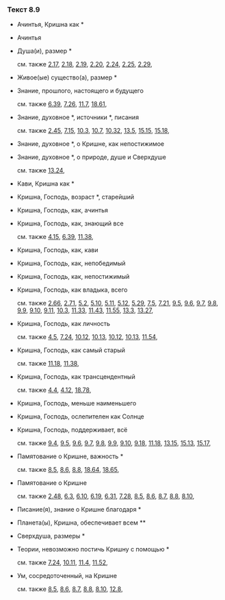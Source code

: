 ### Текст 8.9
	
- Ачинтья, Кришна как *

	
- Ачинтья

	
- Душа(и), размер *

	см. также  [2.17](../02/0217.md),  [2.18](../02/0218.md),  [2.19](../02/0219.md),  [2.20](../02/0220.md),  [2.24](../02/0224.md),  [2.25](../02/0225.md),  [2.29](../02/0229.md), 
	
- Живое(ые) существо(а), размер *

	
- Знание, прошлого, настоящего и будущего

	см. также  [6.39](../06/0639.md),  [7.26](../07/0726.md),  [11.7](../11/1107.md),  [18.61](../18/1861.md), 
	
- Знание, духовное *, источники *, писания

	см. также  [2.45](../02/0245.md),  [7.15](../07/0715.md),  [10.3](../10/1003.md),  [10.7](../10/1007.md),  [10.32](../10/1032.md),  [13.5](../13/1305.md),  [15.15](../15/1515.md),  [15.18](../15/1518.md), 
	
- Знание, духовное *, о Кришне, как непостижимое

	
- Знание, духовное *, о природе, душе и Сверхдуше

	см. также  [13.24](../13/1324.md), 
	
- Кави, Кришна как *

	
- Кришна, Господь, возраст *, старейший

	
- Кришна, Господь, как, ачинтья

	
- Кришна, Господь, как, знающий все

	см. также  [4.15](../04/0415.md),  [6.39](../06/0639.md),  [11.38](../11/1138.md), 
	
- Кришна, Господь, как, кави

	
- Кришна, Господь, как, непобедимый

	
- Кришна, Господь, как, непостижимый

	
- Кришна, Господь, как владыка, всего

	см. также  [2.66](../02/0266.md),  [2.71](../02/0271.md),  [5.2](../05/0502.md),  [5.10](../05/0510.md),  [5.11](../05/0511.md),  [5.12](../05/0512.md),  [5.29](../05/0529.md),  [7.5](../07/0705.md),  [7.21](../07/0721.md),  [9.5](../09/0905.md),  [9.6](../09/0906.md),  [9.7](../09/0907.md),  [9.8](../09/0908.md),  [9.9](../09/0909.md),  [9.10](../09/0910.md),  [9.11](../09/0911.md),  [10.3](../10/1003.md),  [11.33](../11/1133.md),  [11.43](../11/1143.md),  [11.55](../11/1155.md),  [13.3](../13/1303.md),  [13.27](../13/1327.md), 
	
- Кришна, Господь, как личность

	см. также  [4.5](../04/0405.md),  [7.24](../07/0724.md),  [10.12](../10/1012.md),  [10.13](../10/1013.md),  [10.12](../10/1012.md),  [10.13](../10/1013.md),  [11.54](../11/1154.md), 
	
- Кришна, Господь, как самый старый

	см. также  [11.18](../11/1118.md),  [11.38](../11/1138.md), 
	
- Кришна, Господь, как трансцендентный

	см. также  [4.4](../04/0404.md),  [4.12](../04/0412.md),  [18.78](../18/1878.md), 
	
- Кришна, Господь, меньше наименьшего

	
- Кришна, Господь, ослепителен как Солнце

	
- Кришна, Господь, поддерживает, всё

	см. также  [9.4](../09/0904.md),  [9.5](../09/0905.md),  [9.6](../09/0906.md),  [9.7](../09/0907.md),  [9.8](../09/0908.md),  [9.9](../09/0909.md),  [9.10](../09/0910.md),  [9.18](../09/0918.md),  [11.18](../11/1118.md),  [13.15](../13/1315.md),  [15.13](../15/1513.md),  [15.17](../15/1517.md), 
	
- Памятование о Кришне, важность *

	см. также  [8.5](../08/0805.md),  [8.6](../08/0806.md),  [8.8](../08/0808.md),  [18.64](../18/1864.md),  [18.65](../18/1865.md), 
	
- Памятование о Кришне

	см. также  [2.48](../02/0248.md),  [6.3](../06/0603.md),  [6.10](../06/0610.md),  [6.19](../06/0619.md),  [6.31](../06/0631.md),  [7.28](../07/0728.md),  [8.5](../08/0805.md),  [8.6](../08/0806.md),  [8.7](../08/0807.md),  [8.8](../08/0808.md),  [8.10](../08/0810.md), 
	
- Писание(я), знание о Кришне благодаря *

	
- Планета(ы), Кришна, обеспечивает всем **

	
- Сверхдуша, размеры *

	
- Теории, невозможно постичь Кришну с помощью *

	см. также  [7.24](../07/0724.md),  [10.11](../10/1011.md),  [11.4](../11/1104.md),  [11.52](../11/1152.md), 
	
- Ум, сосредоточенный, на Кришне

	см. также  [8.5](../08/0805.md),  [8.6](../08/0806.md),  [8.7](../08/0807.md),  [8.8](../08/0808.md),  [8.10](../08/0810.md),  [12.8](../12/1208.md), 
